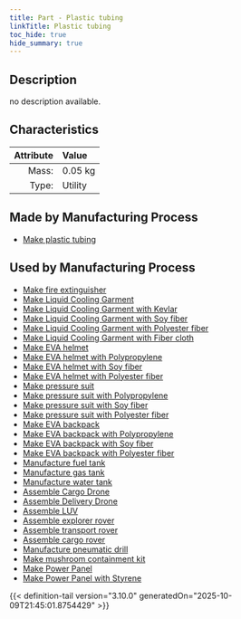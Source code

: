 ```yaml
---
title: Part - Plastic tubing
linkTitle: Plastic tubing
toc_hide: true
hide_summary: true
---
```

<!-- This is generated by the MarsSim HelpGenertor, do not edit. -->

## Description
no description available.

## Characteristics

| Attribute      | Value |
|--------:|:------|
|Mass:|0.05 kg|
|Type:|Utility|

## Made by Manufacturing Process

- [Make plastic tubing](/docs/definitions/process/make-plastic-tubing)

## Used by Manufacturing Process

- [Make fire extinguisher](/docs/definitions/process/make-fire-extinguisher)
- [Make Liquid Cooling Garment](/docs/definitions/process/make-liquid-cooling-garment)
- [Make Liquid Cooling Garment with Kevlar](/docs/definitions/process/make-liquid-cooling-garment-with-kevlar)
- [Make Liquid Cooling Garment with Soy fiber](/docs/definitions/process/make-liquid-cooling-garment-with-soy-fiber)
- [Make Liquid Cooling Garment with Polyester fiber](/docs/definitions/process/make-liquid-cooling-garment-with-polyester-fiber)
- [Make Liquid Cooling Garment with Fiber cloth](/docs/definitions/process/make-liquid-cooling-garment-with-fiber-cloth)
- [Make EVA helmet](/docs/definitions/process/make-eva-helmet)
- [Make EVA helmet with Polypropylene](/docs/definitions/process/make-eva-helmet-with-polypropylene)
- [Make EVA helmet with Soy fiber](/docs/definitions/process/make-eva-helmet-with-soy-fiber)
- [Make EVA helmet with Polyester fiber](/docs/definitions/process/make-eva-helmet-with-polyester-fiber)
- [Make pressure suit](/docs/definitions/process/make-pressure-suit)
- [Make pressure suit with Polypropylene](/docs/definitions/process/make-pressure-suit-with-polypropylene)
- [Make pressure suit with Soy fiber](/docs/definitions/process/make-pressure-suit-with-soy-fiber)
- [Make pressure suit with Polyester fiber](/docs/definitions/process/make-pressure-suit-with-polyester-fiber)
- [Make EVA backpack](/docs/definitions/process/make-eva-backpack)
- [Make EVA backpack with Polypropylene](/docs/definitions/process/make-eva-backpack-with-polypropylene)
- [Make EVA backpack with Soy fiber](/docs/definitions/process/make-eva-backpack-with-soy-fiber)
- [Make EVA backpack with Polyester fiber](/docs/definitions/process/make-eva-backpack-with-polyester-fiber)
- [Manufacture fuel tank](/docs/definitions/process/manufacture-fuel-tank)
- [Manufacture gas tank](/docs/definitions/process/manufacture-gas-tank)
- [Manufacture water tank](/docs/definitions/process/manufacture-water-tank)
- [Assemble Cargo Drone](/docs/definitions/process/assemble-cargo-drone)
- [Assemble Delivery Drone](/docs/definitions/process/assemble-delivery-drone)
- [Assemble LUV](/docs/definitions/process/assemble-luv)
- [Assemble explorer rover](/docs/definitions/process/assemble-explorer-rover)
- [Assemble transport rover](/docs/definitions/process/assemble-transport-rover)
- [Assemble cargo rover](/docs/definitions/process/assemble-cargo-rover)
- [Manufacture pneumatic drill](/docs/definitions/process/manufacture-pneumatic-drill)
- [Make mushroom containment kit](/docs/definitions/process/make-mushroom-containment-kit)
- [Make Power Panel](/docs/definitions/process/make-power-panel)
- [Make Power Panel with Styrene](/docs/definitions/process/make-power-panel-with-styrene)



{{< definition-tail version="3.10.0" generatedOn="2025-10-09T21:45:01.8754429" >}}



